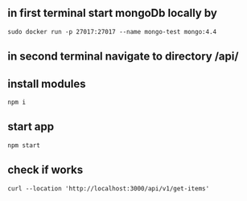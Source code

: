 ##  in first terminal start mongoDb locally by
```
sudo docker run -p 27017:27017 --name mongo-test mongo:4.4
```


## in second terminal navigate to directory /api/

## install modules
``
npm i
``

## start app
``
npm start
``


## check if works
``
curl --location 'http://localhost:3000/api/v1/get-items'
``